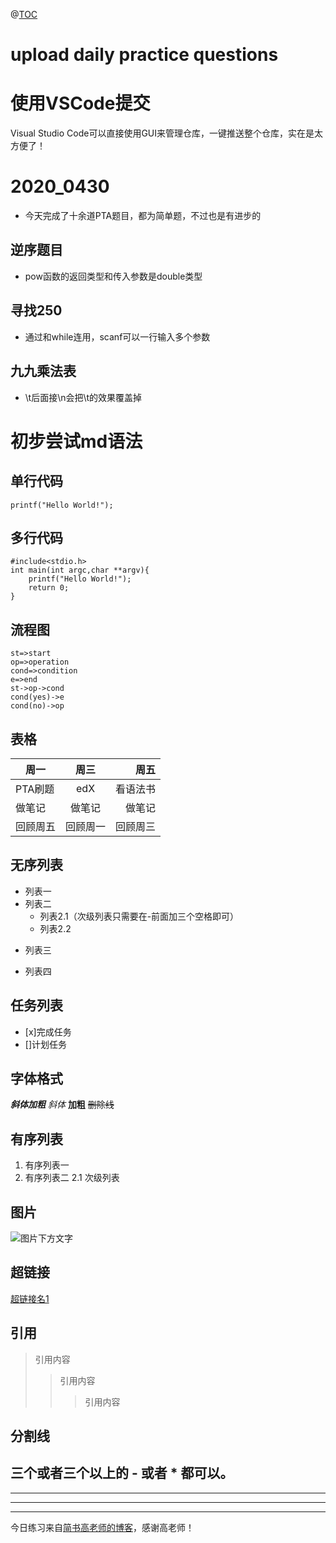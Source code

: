 @[TOC](programming_questions)
# upload daily practice questions
# 使用VSCode提交
Visual Studio Code可以直接使用GUI来管理仓库，一键推送整个仓库，实在是太方便了！
# 2020_0430
- 今天完成了十余道PTA题目，都为简单题，不过也是有进步的
## 逆序题目
- pow函数的返回类型和传入参数是double类型
## 寻找250
- 通过和while连用，scanf可以一行输入多个参数
## 九九乘法表
- \t后面接\n会把\t的效果覆盖掉
# 初步尝试md语法
## 单行代码
`printf("Hello World!");`
## 多行代码
```
#include<stdio.h>
int main(int argc,char **argv){
    printf("Hello World!");
    return 0;
}
```
## 流程图
```flow
st=>start
op=>operation
cond=>condition
e=>end
st->op->cond
cond(yes)->e
cond(no)->op
```
## 表格
周一|周三|周五
-|:-:|-:
PTA刷题|edX|看语法书
做笔记|做笔记|做笔记
回顾周五|回顾周一|回顾周三
## 无序列表
- 列表一
- 列表二
   - 列表2.1（次级列表只需要在-前面加三个空格即可）
   - 列表2.2
+ 列表三
* 列表四
## 任务列表
- [x]完成任务
- []计划任务
## 字体格式
***斜体加粗***
*斜体*
**加粗**
~~删除线~~
## 有序列表
1. 有序列表一
2. 有序列表二
   2.1 次级列表
## 图片
![图片下方文字](https://t1.hddhhn.com/uploads/tu/201812/622/484.jpg "图片title")
## 超链接
[超链接名1](超链接地址 "超链接title")
## 引用
>引用内容
>>引用内容
>>> 引用内容

## 分割线
三个或者三个以上的 - 或者 * 都可以。
--- 
----
***
****
今日练习来自[简书高老师的博客](https://www.jianshu.com/p/191d1e21f7ed "Markdown基本语法")，感谢高老师！